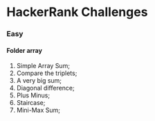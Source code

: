 # HackerRank Challenges

### Easy

#### Folder array
1. Simple Array Sum;
2. Compare the triplets;
3. A very big sum;
4. Diagonal difference;
5. Plus Minus;
6. Staircase;
7. Mini-Max Sum;